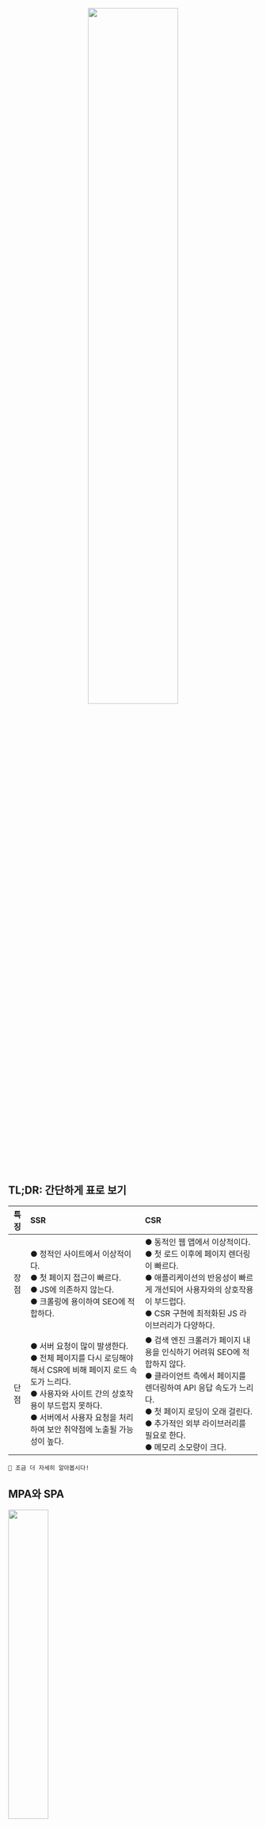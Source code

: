 <p align="center"><img src="https://github.com/JeongwooHam/FE_Study_Logs/assets/123251211/8492d367-7fb4-4128-be87-528ad157c3de" width="60%"/></p>

## TL;DR: 간단하게 표로 보기

| 특징 | SSR                                                                                                                                                                                                                                              | CSR                                                                                                                                                                                                                                                               |
| :--: | :----------------------------------------------------------------------------------------------------------------------------------------------------------------------------------------------------------------------------------------------- | :---------------------------------------------------------------------------------------------------------------------------------------------------------------------------------------------------------------------------------------------------------------- |
| 장점 | ● 정적인 사이트에서 이상적이다. <br/> ● 첫 페이지 접근이 빠르다. <br/> ● JS에 의존하지 않는다.<br/> ● 크롤링에 용이하여 SEO에 적합하다.                                                                                                          | ● 동적인 웹 앱에서 이상적이다. <br/> ● 첫 로드 이후에 페이지 렌더링이 빠르다. <br/> ● 애플리케이션의 반응성이 빠르게 개선되어 사용자와의 상호작용이 부드럽다. <br/> ● CSR 구현에 최적화된 JS 라이브러리가 다양하다.                                               |
| 단점 | ● 서버 요청이 많이 발생한다. <br/> ● 전체 페이지를 다시 로딩해야 해서 CSR에 비해 페이지 로드 속도가 느리다. <br/> ● 사용자와 사이트 간의 상호작용이 부드럽지 못하다. <br/> ● 서버에서 사용자 요청을 처리하여 보안 취약점에 노출될 가능성이 높다. | ● 검색 엔진 크롤러가 페이지 내용을 인식하기 어려워 SEO에 적합하지 않다. <br/> ● 클라이언트 측에서 페이지를 렌더링하여 API 응답 속도가 느리다. <br/> ● 첫 페이지 로딩이 오래 걸린다. <br/> ● 추가적인 외부 라이브러리를 필요로 한다. <br/> ● 메모리 소모량이 크다. |

    📢 조금 더 자세히 알아봅시다!

## MPA와 SPA

<img src="https://github.com/JeongwooHam/FE_Study_Logs/assets/123251211/acb833fd-2cbe-4adc-9bdf-9b7c4f2d72f6" width="40%"/>

[이미지 출처](https://velog.io/@longroadhome/FE-CSRClient-Side-Rendering-vs-SSRServer-Side-Rendering-feat.-React%EB%A5%BC-%EC%A4%91%EC%A0%90%EC%9C%BC%EB%A1%9C)

### 👥 MPA

- 고전적인 웹 페이지 구성 방식으로, 여러 개의 페이지로 구성된 웹을 의미한다.
- 페이지 별로 해당 페이지에 맞는 HTML, CSS, JS 파일을 받아 화면을 구성한다.
- 하이퍼링크를 클릭했을 때 해당 페이지로 이동하고, 화면이 깜빡이면서 새로운 페이지에 맞는 화면이 그려지는 방식이다.
- 이미 하드코딩된 정적 페이지들을 서버에서 개별적으로 가지고 있다가 요청에 따라 해당 요청에 상응하는 정적 페이지를 찾아 반환한다.
- 렌더링이 서버 사이드에서 완료되어 최종 완성된 문서를 반환하고 있는 형태!
- 사용자가 페이지를 새로고침하거나 다른 페이지로 이동할 때마다 해당 페이지의 HTML 문서를 서버로부터 다시 받아와야 한다.
  - 이때의 HTML 문서는 사진과 같은 컨텐츠들이 이미 포함된, 서버가 렌더링한 파일이다.
  - **MPA는 SSR 렌더링 방식을 사용한다.**

### 👤 SPA

- 단일 페이지 애플리케이션
- 현재의 페이지를 동적으로 작성함으로써 사용자와 소통할 수 있는 웹 애플리케이션
- 최초 한 번 페이지 전체를 로딩한 뒤 데이터만 변경하여 사용할 수 있는 애플리케이션
- 어떤 페이지에 접속하더라도 동일한 HTML, CSS, JS 파일로 접속한 페이지에 맞게 화면을 구성한다.
- 연속되는 페이지 간의 UX를 향상시키고, 웹 애플리케이션이 데스크톱 애플리케이션처럼 동작하도록 돕는다.

> SPA의 등장 배경

- 모바일 환경에 대한 수요가 증가함에 따라 모바일 웹에 대한 성능 최적화 문제가 발생했다.
- PC에 비해 성능이 떨어지는 모바일 디바이스의 웹 성능 문제를 해결하기 위해 SPA가 등장하게 되었다.

> 🧐 SPA는 어떻게 동작하는가!

- 사용자 입장에서는 단순히 페이지 내용이 바뀌고, 브라우저 상에서 보이는 URL이 다르다면 다른 페이지로 보일 것이다.
- 이러한 사실에서 착안하여, SPA는 하나의 페이지에서 JS를 통해 보고있는 DOM의 내용을 모두 지우고 다른 컨텐츠로 DOM을 채운 뒤 브라우저 상의 URL을 변경하여 바뀐 페이지를 보고 있는 것처럼 만들어준다.
  - 페이지 컨트롤 시 History API를 사용해 브라우저 세션의 히스토리 스택을 조절한다.
  - 그 다음 JS로 DOM 컨트롤을 하면서 직접 화면을 변경시켜준다.
  - 예: React의 React-Router-Dom
- React를 통해 기능 구현 시 (CRA 환경에서는) WebPack과 같은 번들링 도구를 거쳐 하나(또는 여러 개의) 거대한 JS 파일로 번들링 되고, SPA에서는 이러한 JS 파일을 전달받아 페이지를 구축하게 된다.

---

- 이전 방식에서는 페이지 이동 시 새로고침이 발생하고, 페이지를 로드할 때마다 서버로부터 데이터를 받아 이를 해석하고 화면에 렌더링하는 방식을 사용했다.
- 이와 달리 SPA는 브라우저에 로드된 후 페이지 전체를 서버에 요청하는 것이 아니라, 처음 한 번 페이지 전체를 로드한 후 데이터만 변경하여 사용한다.
  - 이를 통해 트래픽을 감소시켜 DB 과부하를 최소화하고, 화면 깜빡임이 사라져 사용자에게 더 나은 UX를 제공할 수 있게 되었다.
  - 서버는 단지 JSON 파일만을 보내주고, 클라이언트 측에서 JS 파일을 이용해 동적으로 HTML 요소를 생성해 페이지를 업데이트하는 방식을 사용하게 된 것!

<br/>

    📢 이 방식이 바로 CSR!

## CSR (Client-Side-Rendering)

**_클라이언트_** 가 화면을 그리는 주체!

<img src="https://github.com/JeongwooHam/FE_Study_Logs/assets/123251211/3846bb33-1f08-4a7b-8aca-2b9cba7b0588" width="50%"/>

[이미지 출처](https://medium.com/walmartglobaltech/the-benefits-of-server-side-rendering-over-client-side-rendering-5d07ff2cefe8)

- 클라이언트인 브라우저가 렌더링을 처리하는 방식
- 서버는 올려놓은 파일을 전달해주기만 하고, 브라우저가 이 JS 파일을 실행하면서 DOM에 내용을 추가하여 렌더링하게 된다.
- 페이지 첫 로드 시 서버에서 모든 동작을 내려주고, HTML의 빈 부분은 클라이언트가 앞에서 다룬 Ajax 비동기 통신을 통해 요청을 보내 데이터를 fetch해오고, 페이지를 그린다.
- SPA의 발전, CPU의 성능 상승, JS의 표준화 및 React, Vue, Angular와 같은 프레임워크의 등장과 함께 본격적으로 도입되었다.
- 관련 웹 프레임워크: <code>React.js, Angular.js, Vue.js</code>

```html
// index.html
<html>
  ...
  <body>
    <div id="root"></div>
    <script src="app.js"></script>
  </body>
</html>
```

- 코드를 통해 살펴보면, body 태그 안에 root와 어플리케이션에 필요한 JS의 링크만 포함된 HTML 코드가 서버로부터 전송된다.
  - 따라서 첫 접속 시 빈 HTML 화면이 보이게 된다.
  - 이후 서버로부터 <code>app.js</code> 파일을 다운로드 받으면 어플리케이션에 필요한 로직, 구동에 필요한 프레임워크, 라이브러리 소스 코드 등이 제공된다.
  - 추가적으로 데이터가 필요한 경우 서버로부터 JSON 데이터를 받아와 클라이언트 측에서 JS와 함께 동적으로 HTML 파일을 생성해 사용자에게 보여주게 된다.
- <code>npx create-react-app</code> 실행 이후 생성된 <code>public/index.html</code> 파일을 생각해보면 이해하기 쉽다.
- 클라이언트가 초기에 JS을 읽으며 무엇을 그릴지 판단하고 렌더링하는 작업을 하는 동안 지연이 생긴다.
  - 이후 작업에 있어서는 서버에 의존하지 않고 클라이언트 혼자 렌더링이 가능하다.

### ⚙️ CSR의 단계

1. 사용자가 클라이언트 요청을 보낸다.

2. CDN이 HTML 파일과 JS로 접근할 수 있는 링크를 클라이언트에게 전송한다.

   - CDN: 사용자의 요청에 물리적으로 가까운 서버에서 요청에 응답하도록 하는 방식

<br/>

3. 클라이언트는 HTML과 JS 파일을 다운로드 받는다.

   - 이때 유저는 빈 화면만을 보게 된다.

<br/>

4. 다운로드가 완료된 JS 파일이 실행되고, 데이터를 요청하기 위한 API가 호출된다.

   - 이때 사용자들은 placeholder(예: skeleton UI)를 보게 된다.

<br/>

5. 서버에 API 요청에 응답하여 데이터를 전송한다.

6. 클라이언트는 API로부터 받아온 데이터를 placeholde 자리에 넣어주고, 상호작용이 가능한 페이지가 된다.

### ❤️‍🔥 장점

> 빠른 화면 전환과 인터렉션 구현 가능

- View 렌더링을 브라우저가 하게 되므로 서버 트래픽을 감소시키고, 이를 통해 사용자에게 더 빠른 상호작용을 제공한다.
- 새로고침이 발생하지 않아 사용자가 네이티브 앱과 비슷한 경험이 가능해진다.
  - [네이티브 앱](https://www.hanl.tech/blog/native-vs-hybrid-vs-pwa/)
    - Android, iOS처럼 구체적인 플랫폼만을 위해 만들어진 응용 프로그램
    - 사용자에게 가장 빠르고 안정적이며 반응이 빠른 환경을 제공한다.
- HTML만 받아왔을 때에는 아무것도 보이지 않다가 링크된 모든 로직을 처리하는 JS 파일이 도착하면 웹 사이트가 보여지는 동시에 상호작용이 가능해진다.

### 💔 단점

> SSR에 비해 느린 첫 페이지 로딩 속도

- 서버에 첫 요청을 할 경우 전체 페이지에 대한 모든 문서 데이터를 받게 되어 SSR보다 로딩 속도가 느리다.
- 처음 사이트에 접속할 때 필요한 데이터를 한 번에 받아 다운로드 시간이 오래 걸리므로 사용자가 첫 화면을 보기까지의 시간이 오래 걸릴 수 있다.
- 이 때문에 빠르게 소비되는 컨텐츠의 경우 네트워크 상황이 좋지 않아 페이지가 노출되기까지의 시간이 오래 걸릴 경우 문제가 발생할 수 있다.

> SEO에 대한 추가 보완 작업 필요

- 위의 코드 예시에서 알 수 있듯, CSR에서 사용되는 HTML의 body 부분은 빈 상태이기 때문에 HTML 문서를 분석해 웹 사이트에서 검색되도록 돕는 검색 엔진의 크롤러의 방식에 적합하지 않다.
- Google의 검색 엔진에는 JS 엔진이 내장되어 있어 크롤링이 되긴 하지만 다른 포털 사이트 검색 엔진의 크롤러에서도 제대로 웹 사이트의 데이터가 수집되게 하려면 별도의 보완 작업이 필요하다.
  - 예: [sitemap](https://developers.google.com/search/docs/crawling-indexing/sitemaps/overview?hl=ko) 작성 (검색 엔진에 게시 될 자신의 웹 사이트 콘텐츠의 크롤링 및 인덱싱을 돕는 페이지 목록 파일)

## SSR (Server-Side-Rendering)

**_서버_** 가 화면을 그리는 주체!

<img src="https://github.com/JeongwooHam/FE_Study_Logs/assets/123251211/e48037b0-be55-4d60-8501-9e8ba94be15a" width="50%"/>

[이미지 출처](https://medium.com/walmartglobaltech/the-benefits-of-server-side-rendering-over-client-side-rendering-5d07ff2cefe8)

- 클라이언트가 서버에 매번 데이터를 요청하여 서버에서 처리하는 방식
- [정적인 웹사이트]()에서 영감을 받아 도입된 방식이다.
- 클라이언트에서 요청이 들어올 때마다 매번 서버에서 새로운 View 화면을 생성하여 제공한다.
- 서버에서 필요한 데이터를 모두 가져와 HTML 파일과 이를 동적으로 제어할 수 있는 소스코드를 클라이언트에게 전달한다.
  - 클라이언트 측에서는 HTML 파일을 받아 바로 사용자에게 보여줄 수 있다.
- 관련 웹 프레임워크: <code>Next.js, Flask</code>

> 자세히 알아보기

- 클라이언트에서는 브라우저에서 볼 파일을 생성할 로직을 포함한 파일만을 서버에 올린다.
- 서버에서는 HTML, CSS, JS를 렌더링하는 로직을 실행해 최종 파일을 만들어 이미 DOM 구성이 완료된 파일을 클라이언트에게 보낸다.
  - 예를 들어 백엔드가 Spring 기반이면 Java, django 기반이라면 Python, Node.js의 경우 JS를 사용하여 SSR를 구현하기 위한 로직을 작성한다.
  - 이를 통해 백엔드에서는 요청 URL에 대응하는 백엔드 코드를 실행해 요청에 필요한 데이터를 수집(DB에서 데이터 가져오기, API에서 데이터 호출하기)하고, HTML 파일에 데이터를 반영한다.
  - 이후 서버 측에서 렌더링 엔진을 사용해 HTML, CSS, JS 파일들을 클라이언트에 보낼 수 있는 형태로 처리한 뒤 전송한다.
- 서버 단에서 모든 data fetching 작업과 렌더링 작업을 처리하므로 브라우저는 JS 파일을 다운로드 받는 동안 미리 화면을 렌더링하는 것이 가능해진다.
  - 사용자 입장에서는 로딩 바나 Skeleton UI를 보지 않고도 바로 렌더링된 웹 페이지를 볼 수 있다.

<br/>

- 코드를 통해 보면, 클라이언트는 서버로부터 아래와 같이 이미 다 그려진 DOM 파일을 받게 되는 것이다.

```html
// index.html
<html>
  ...
  <body>
    <h1>WOW!:D</h1>
    <div>
      <p>화면에 그려질 내용이 모두 들어있습니다!</p>
    </div>
  </body>
</html>
```

### ⚙️ SSR의 단계

1. 사용자가 클라이언트 요청을 보낸다.

2. 서버는 리소스를 확인하고, 컴파일링하여 즉시 렌더링 가능한 HTML 파일을 생성한다.

3. 클라이언트에 전달되는 순간 이미 렌더링 될 준비가 되어 있으므로 HTML은 즉시 렌더링된다.
   - 이때 JS 파일은 읽히기 전이므로 사이트 자체의 조작은 불가능하다.

<br/>

4. 클라이언트가 JS 파일을 다운로드 받는다.
   - 다운로드 되는 중에 사용자는 컨텐츠를 볼 수는 있지만 조작은 할 수 없다.
   - 이때 페이지에서는 사용자의 조작을 기억하고 있는다.

<br/>

5. 브라우저가 다운로드 된 JS 프레임워크를 실행한다.

6. JS까지 성공적으로 컴파일링 된 후에는 기억된 사용자 조작이 실행되고, 상호 작용이 가능한 웹 페이지가 된다.

### ❤️‍🔥 장점

> CSR에 비해 빠른 첫 페이지 로딩 속도

<img src="https://github.com/JeongwooHam/FE_Study_Logs/assets/123251211/93c0ef96-81fc-47d3-82be-e5e1b4a0940f" width="30%"/>

[이미지 출처](https://velog.io/@longroadhome/FE-CSRClient-Side-Rendering-vs-SSRServer-Side-Rendering-feat.-React%EB%A5%BC-%EC%A4%91%EC%A0%90%EC%9C%BC%EB%A1%9C)

- CSR 방식보다 처음 서버에 요청하는 데이터의 양이 상대적으로 적다.
- 첫 페이지에 해당 하는 문서만 브라우저에게 전달하여 렌더링시키기 때문에 초기 로딩 속도가 CSR에 비해 빠르다.

> SEO에 적합

- CSR과 달리 모든 컨텐츠가 HTML 파일에 담겨서 오게 되므로 효율적인 SEO가 가능하다.

> 보안에 우수

- 사용자 정보를 서버 측 세션으로 관리하기 용이하여 CSR 방식에 비해 보안이 우수하다.

> 프론트엔드 영역과 백엔드 영역을 완전히 분리하여 생산성 향상 가능

<img src="https://github.com/JeongwooHam/FE_Study_Logs/assets/123251211/04b5ff35-186b-4aaf-8eeb-d7ee3a9cc868" width="50%"/>

[이미지 출처](https://d2.naver.com/helloworld/7804182)

- CSR 방식에서는 CSR 페이지를 프론트엔드에서, SSR 페이지는 백엔드에서 개발해야 했다.
- 하지만 SSR 환경을 구축할 경우 페이지를 온전히 프론트엔드에서 개발하게 되므로 페이지가 변경될 때마다 발생하던 불필요한 커뮤니케이션을 줄일 수 있다.
  - 이를 통해 백엔드에서는 API 개발 및 데이터 활용에만 집중할 수 있게 되어 커뮤니케이션 비용이 줄고, 작업 완성도 및 이슈 대응 생산성을 높일 수 있다.

### 💔 단점

> 초기 로딩 이후 페이지 이동 시 속도 저하

- 페이지를 이동할 때마다 클라이언트가 서버에게 필요한 데이터를 요청하게 되어 속도가 느리다.

> Blinking Issue

- 정적인 사이트처럼 사용자가 다른 링크로 가게 될 경우 전체 HTML 문서를 다시 받아와야 한다.
- 사용자가 새로고침을 할 경우 전체 웹 사이트를 서버에서 다시 받아와야 해서 화면이 없어졌다가 나타나는 문제가 발생하는데, 이는 UX의 관점에서 좋지 않다.

> 서버 과부하 및 비용 문제

- 서버가 각 사용자의 클릭에 따른 HTML 문서를 만들어야 하므로, 어플리케이션 사용자가 많을수록 서버에 데이터를 요청하는 횟수가 많아져 과부하 문제가 생길 수 있다.
- 서버의 자원을 사용하게 되므로 서버의 성능에 따라 CSR보다 처리 속도가 떨어질 수 있다.
- 매번 서버에서 로직을 실행하는 비용이 발생하고, 동적 컨텐츠가 많을 경우 캐싱 또한 무효화되므로 CSR에 비해 서버 비용이 많이 발생할 수 있다.

> TTV와 TTI 간 공백 시간 발생

- HTML 파일을 받았음에도 동적으로 웹을 제어하는 JS 파일을 받지 못해 사용자가 웹 어플리케이션을 클릭해도 웹이 반응하지 않는 문제 상황이 발생할 수 있다.
  - 최종적으로 JS 파일이 도착해야 사용자가 원하는 동작을 처리할 수 있는 상호작용이 가능해진다.
- 이 때문에 사용자가 사이트를 볼 수 있는 시간(TTV)과 실제로 인터렉션이 가능한 시간(TTI) 사이에 공백 시간이 생긴다.

<br/>

> 👥 [Hydration]()

> 👥 [렌더링이 정말 매번 요청할 때마다 필요한가요?]()

## 🔎 References

<details>
<summary>참고 자료 모음</summary>
<div markdown="1">

- [[FE] 웹 렌더링의 과거와 현재, 그리고 미래 ⏱ / 2️⃣ - 현재 < SPA와 CSR, SSR에 대해>](https://programming119.tistory.com/276)
- [CSR/SSR, SPA/MPA, PWA](https://tech.weperson.com/wedev/frontend/csr-ssr-spa-mpa-pwa/#pwa-progressive-web-app)
- [[ 기술 스터디 ] SSR과 CSR의 차이](https://velog.io/@vagabondms/%EA%B8%B0%EC%88%A0-%EC%8A%A4%ED%84%B0%EB%94%94-SSR%EA%B3%BC-CSR%EC%9D%98-%EC%B0%A8%EC%9D%B4)
- [어서 와, SSR은 처음이지? - 도입 편](https://d2.naver.com/helloworld/7804182)
- [[FE] CSR(Client-Side-Rendering) vs SSR(Server-Side-Rendering) (feat. React를 중점으로)](https://velog.io/@longroadhome/FE-CSRClient-Side-Rendering-vs-SSRServer-Side-Rendering-feat.-React%EB%A5%BC-%EC%A4%91%EC%A0%90%EC%9C%BC%EB%A1%9C)
- [[Back-End] 서버 사이드와 클라이언트 사이드 렌더링 SSR, CSR](https://m.blog.naver.com/dsz08082/223057875073)
- [클라이언트 사이드 렌더링 vs 서버 사이드 렌더링](https://velog.io/@olzlel2000/%EC%84%9C%EB%B2%84%EC%82%AC%EC%9D%B4%EB%93%9C%EB%A0%8C%EB%8D%94%EB%A7%81)
- [[React] 서버 사이드 렌더링(SSR) / 클라이언트 사이드 렌더링(CSR)이란?](https://ctdlog.tistory.com/46)
- [클라이언트 사이드 렌더링과 서버 사이드 렌더링의 장단점 비교](https://www.startupcode.kr/company/blog/archives/12)
- [SSR(Sever Side Rendering)과 CSR(Client Side Rendering)](https://ivorycode.tistory.com/entry/SSRSever-Side-Rendering%EA%B3%BC-CSRClient-Side-Rendering)

</div>
</details>
